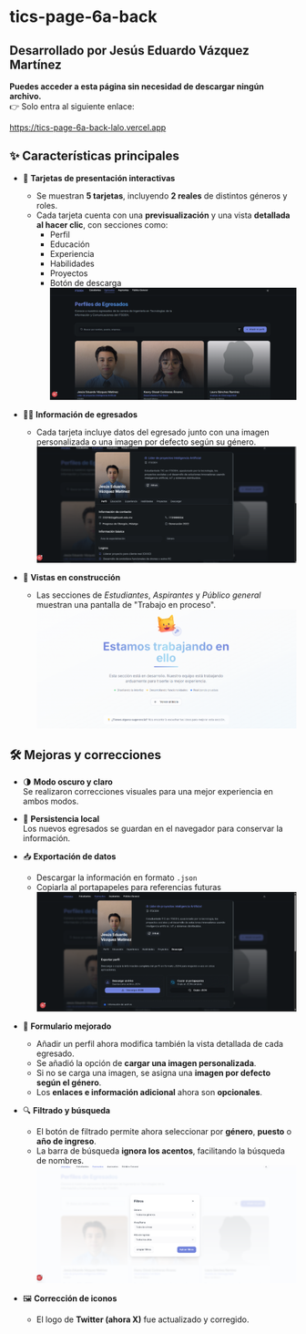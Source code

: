 # tics-page-6a-back

## **Desarrollado por Jesús Eduardo Vázquez Martínez**
**Puedes acceder a esta página sin necesidad de descargar ningún archivo.**  
👉 Solo entra al siguiente enlace:

https://tics-page-6a-back-lalo.vercel.app

## ✨ Características principales

- 🎴 **Tarjetas de presentación interactivas**  
  - Se muestran **5 tarjetas**, incluyendo **2 reales** de distintos géneros y roles.  
  - Cada tarjeta cuenta con una **previsualización** y una vista **detallada al hacer clic**, con secciones como:
    - Perfil  
    - Educación  
    - Experiencia  
    - Habilidades  
    - Proyectos  
    - Botón de descarga
![Preview](card.png)


- 🧑‍🎓 **Información de egresados**  
  - Cada tarjeta incluye datos del egresado junto con una imagen personalizada o una imagen por defecto según su género.
![Informacion](info.png)

- 🚧 **Vistas en construcción**  
  - Las secciones de *Estudiantes*, *Aspirantes* y *Público general* muestran una pantalla de "Trabajo en proceso".
  ![trabajo en proceso](en-progreso.png)

## 🛠️ Mejoras y correcciones

- 🌗 **Modo oscuro y claro**  
  Se realizaron correcciones visuales para una mejor experiencia en ambos modos.  

- 💾 **Persistencia local**  
  Los nuevos egresados se guardan en el navegador para conservar la información.  

- 📥 **Exportación de datos**  
  - Descargar la información en formato `.json`  
  - Copiarla al portapapeles para referencias futuras
   ![exportacion](exportacion.png)

- 🧾 **Formulario mejorado**  
  - Añadir un perfil ahora modifica también la vista detallada de cada egresado.  
  - Se añadió la opción de **cargar una imagen personalizada**.  
  - Si no se carga una imagen, se asigna una **imagen por defecto según el género**.  
  - Los **enlaces e información adicional** ahora son **opcionales**.

- 🔍 **Filtrado y búsqueda**  
  - El botón de filtrado permite ahora seleccionar por **género**, **puesto** o **año de ingreso**.  
  - La barra de búsqueda **ignora los acentos**, facilitando la búsqueda de nombres.
   ![trabajo en proceso](filtros.png)

- 🖼️ **Corrección de iconos**  
  - El logo de **Twitter (ahora X)** fue actualizado y corregido.
